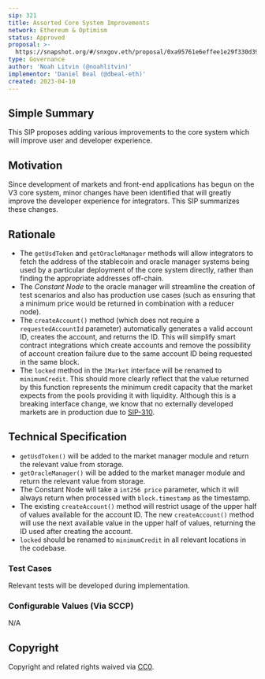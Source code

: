 ```yaml
---
sip: 321
title: Assorted Core System Improvements
network: Ethereum & Optimism
status: Approved
proposal: >-
  https://snapshot.org/#/snxgov.eth/proposal/0xa95761e6effee1e29f330d39e8196a086d1c46e35eea380194b89f7d60a42fa8
type: Governance
author: 'Noah Litvin (@noahlitvin)'
implementor: 'Daniel Beal (@dbeal-eth)'
created: 2023-04-10
---
```


<!--You can leave these HTML comments in your merged SIP and delete the visible duplicate text guides, they will not appear and may be helpful to refer to if you edit it again. This is the suggested template for new SIPs. Note that an SIP number will be assigned by an editor. When opening a pull request to submit your SIP, please use an abbreviated title in the filename, `sip-draft_title_abbrev.md`. The title should be 44 characters or less.-->

## Simple Summary

<!--"If you can't explain it simply, you don't understand it well enough." Simply describe the outcome the proposed changes intends to achieve. This should be non-technical and accessible to a casual community member.-->

This SIP proposes adding various improvements to the core system which will improve user and developer experience.

## Motivation

<!--This is the problem statement. This is the *why* of the SIP. It should clearly explain *why* the current state of the protocol is inadequate.  It is critical that you explain *why* the change is needed, if the SIP proposes changing how something is calculated, you must address *why* the current calculation is inaccurate or wrong. This is not the place to describe how the SIP will address the issue!-->

Since development of markets and front-end applications has begun on the V3 core system, minor changes have been identified that will greatly improve the developer experience for integrators. This SIP summarizes these changes.

## Rationale

<!--This is where you explain the reasoning behind how you propose to solve the problem. Why did you propose to implement the change in this way, what were the considerations and trade-offs. The rationale fleshes out what motivated the design and why particular design decisions were made. It should describe alternate designs that were considered and related work. The rationale may also provide evidence of consensus within the community, and should discuss important objections or concerns raised during discussion.-->

- The `getUsdToken` and `getOracleManager` methods will allow integrators to fetch the address of the stablecoin and oracle manager systems being used by a particular deployment of the core system directly, rather than finding the appropriate addresses off-chain.
- The _Constant Node_ to the oracle manager will streamline the creation of test scenarios and also has production use cases (such as ensuring that a minimum price would be returned in combination with a reducer node).
- The `createAccount()` method (which does not require a `requestedAccountId` parameter) automatically generates a valid account ID, creates the account, and returns the ID. This will simplify smart contract integrations which create accounts and remove the possibility of account creation failure due to the same account ID being requested in the same block.
- The `locked` method in the `IMarket` interface will be renamed to `minimumCredit`. This should more clearly reflect that the value returned by this function represents the minimum credit capacity that the market expects from the pools providing it with liquidity. Although this is a breaking interface change, we know that no externally developed markets are in production due to [SIP-310](https://sips.synthetix.io/sips/sip-310/).

## Technical Specification

<!--The technical specification should outline the public API of the changes proposed. That is, changes to any of the interfaces Synthetix currently exposes or the creations of new ones.-->

- `getUsdToken()` will be added to the market manager module and return the relevant value from storage.
- `getOracleManager()` will be added to the market manager module and return the relevant value from storage.
- The Constant Node will take a `int256 price` parameter, which it will always return when processed with `block.timestamp` as the timestamp.
- The existing `createAccount()` method will restrict usage of the upper half of values available for the account ID. The new `createAccount()` method will use the next available value in the upper half of values, returning the ID used after creating the account.
- `locked` should be renamed to `minimumCredit` in all relevant locations in the codebase.

### Test Cases

<!--Test cases for an implementation are mandatory for SIPs but can be included with the implementation..-->

Relevant tests will be developed during implementation.

### Configurable Values (Via SCCP)

<!--Please list all values configurable via SCCP under this implementation.-->

N/A

## Copyright

Copyright and related rights waived via [CC0](https://creativecommons.org/publicdomain/zero/1.0/).

